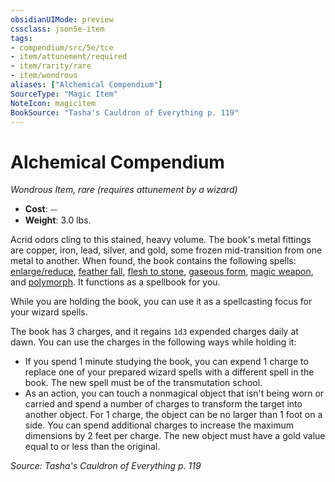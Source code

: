 ```yaml
---
obsidianUIMode: preview
cssclass: json5e-item
tags:
- compendium/src/5e/tce
- item/attunement/required
- item/rarity/rare
- item/wondrous
aliases: ["Alchemical Compendium"]
SourceType: "Magic Item"
NoteIcon: magicitem
BookSource: "Tasha's Cauldron of Everything p. 119"
---
```

# Alchemical Compendium
*Wondrous Item, rare (requires attunement by a wizard)*  

- **Cost**: ⏤
- **Weight**: 3.0 lbs.

Acrid odors cling to this stained, heavy volume. The book's metal fittings are copper, iron, lead, silver, and gold, some frozen mid-transition from one metal to another. When found, the book contains the following spells: [enlarge/reduce](/2-Mechanics/CLI/spells/enlarge-reduce.md), [feather fall](/2-Mechanics/CLI/spells/feather-fall.md), [flesh to stone](/2-Mechanics/CLI/spells/flesh-to-stone.md), [gaseous form](/2-Mechanics/CLI/spells/gaseous-form.md), [magic weapon](/2-Mechanics/CLI/spells/magic-weapon.md), and [polymorph](/2-Mechanics/CLI/spells/polymorph.md). It functions as a spellbook for you.

While you are holding the book, you can use it as a spellcasting focus for your wizard spells.

The book has 3 charges, and it regains `1d3` expended charges daily at dawn. You can use the charges in the following ways while holding it:

- If you spend 1 minute studying the book, you can expend 1 charge to replace one of your prepared wizard spells with a different spell in the book. The new spell must be of the transmutation school.  
- As an action, you can touch a nonmagical object that isn't being worn or carried and spend a number of charges to transform the target into another object. For 1 charge, the object can be no larger than 1 foot on a side. You can spend additional charges to increase the maximum dimensions by 2 feet per charge. The new object must have a gold value equal to or less than the original.  

*Source: Tasha's Cauldron of Everything p. 119*